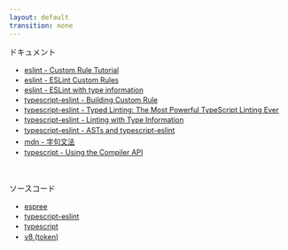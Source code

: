 ```yaml
---
layout: default
transition: none
---
```


<style scoped>
._bullet li {
  font-size: 0.8rem !important;
  margin-bottom: 0.2rem !important;
  margin-top: 0.2rem !important;
}
._bullet ul {
  @apply !list-disc text-vprimary;
  font-size: 1rem !important;
}
._bullet li::marker {
  @apply inline-block text-vpurple;
	font-weight: bold;
}

.slidev-layout {
  p {
    margin-bottom: 0rem !important;
    margin-top: 0rem !important;
  }
}
</style>

<section-title title="References" />

<div class="_bullet">

<p class="text-sm py-0 my-0">ドキュメント</p>

- [eslint - Custom Rule Tutorial](https://eslint.org/docs/latest/extend/custom-rule-tutorial)
- [eslint - ESLint Custom Rules](https://eslint.org/docs/latest/extend/custom-rules)
- [eslint - ESLint with type information](https://eslint.org/blog/2025/01/differences-between-eslint-and-typescript/#eslint-with-type-information)
- [typescript-eslint - Building Custom Rule](https://typescript-eslint.io/developers/custom-rules)
- [typescript-eslint - Typed Linting: The Most Powerful TypeScript Linting Ever](https://typescript-eslint.io/blog/typed-linting/)
- [typescript-eslint - Linting with Type Information](https://typescript-eslint.io/getting-started/typed-linting/)
- [typescript-eslint - ASTs and typescript-eslint](https://typescript-eslint.io/blog/asts-and-typescript-eslint/)
- [mdn - 字句文法](https://developer.mozilla.org/ja/docs/Web/JavaScript/Reference/Lexical_grammar)
- [typescript - Using the Compiler API](https://github.com/microsoft/TypeScript/wiki/Using-the-Compiler-API)

<br />

<p class="text-sm py-0">ソースコード</p>

- [espree](https://github.com/eslint/js/tree/espree-v10.3.0/packages/espree)
- [typescript-eslint](https://github.com/typescript-eslint/typescript-eslint/blob/v8.31.0/)
- [typescript](https://github.com/microsoft/TypeScript/blob/v5.8.3/)
- [v8 (token)](https://github.com/v8/v8/blob/13.7.105/src/parsing/token.h#L167)

</div>
